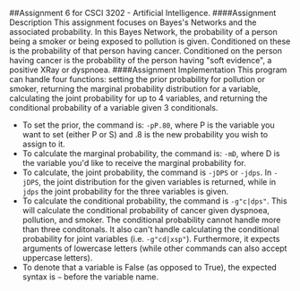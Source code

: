 ##Assignment 6 for CSCI 3202 - Artificial Intelligence.
####Assignment Description
This assignment focuses on Bayes's Networks and the associated probability.
In this Bayes Network, the probability of a person being a smoker or being exposed to pollution is given. Conditioned on these is the probability of that person having cancer. Conditioned on the person having cancer is the probability of the person having "soft evidence", a positive XRay or dyspnoea.
####Assignment Implementation
This program can handle four functions: setting the prior probability for pollution or smoker, returning the marginal probability distribution for a variable, calculating the joint probability for up to 4 variables, and returning the conditional probability of a variable given 3 conditionals.
- To set the prior, the command is: ```-pP.80```, where P is the variable you want to set (either P or S) and .8 is the new probability you wish to assign to it.
- To calculate the marginal probability, the command is: ```-mD```, where D is the variable you'd like to receive the marginal probability for.
- To calculate, the joint probability, the command is ```-jDPS``` or ```-jdps```. In ```-jDPS```, the joint distribution for the given variables is returned, while in ```jdps``` the joint probability for the three variables is given.
- To calculate the conditional probability, the command is ```-g"c|dps"```. This will calculate the conditional probability of cancer given dyspnoea, pollution, and smoker. The conditional probability cannot handle more than three conditonals. It also can't handle calculating the conditional probability for joint variables (i.e. ```-g"cd|xsp"```). Furthermore, it expects arguments of lowercase letters (while other commands can also accept uppercase letters).
- To denote that a variable is False (as opposed to True), the expected syntax is ```~``` before the variable name.
